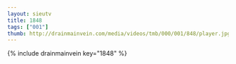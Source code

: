 ```yaml
--- 
layout: sieutv
title: 1848
tags: ["001"]
thumb: http://drainmainvein.com/media/videos/tmb/000/001/848/player.jpg
---
```

{% include drainmainvein key="1848" %} 
